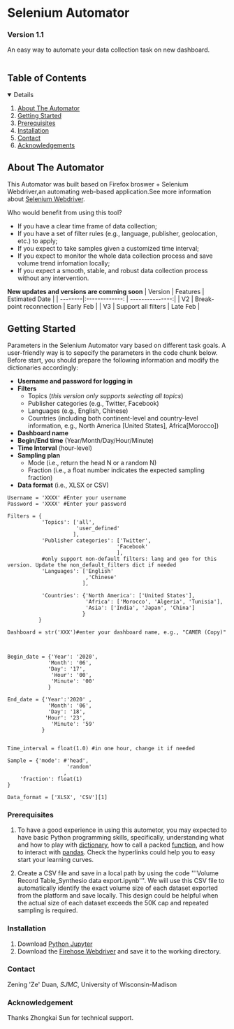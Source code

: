 # Selenium Automator
### Version 1.1
An easy way to automate your data collection task on new dashboard.


<!-- TABLE OF CONTENTS -->
<summary><h2 style="display: inline-block">Table of Contents</h2></summary>
<details open="open">  
  <ol>
    <li><a href="#about-the-automator">About The Automator</a>
    <li><a href="#getting-started">Getting Started</a>
    <li><a href="#prerequisites">Prerequisites</a></li>
    <li><a href="#installation">Installation</a></li>
    <li><a href="#contact">Contact</a></li>
    <li><a href="#acknowledgements">Acknowledgements</a></li>
  </ol>
</details>

<!-- ABOUT THE PROJECT -->
## About The Automator

This Automator was built based on Firefox broswer + Selenium Webdriver,an automating web-based application.See more information about [Selenium Webdriver](https://www.selenium.dev/documentation/en/introduction/).

Who would benefit from using this tool?
* If you have a clear time frame of data collection;
* If you have a set of filter rules (e.g., language, publisher, geolocation, etc.) to apply;
* If you expect to take samples given a customized time interval;
* If you expect to monitor the whole data collection process and save volume trend infomation locally;
* If you expect a smooth, stable, and robust data collection process without any intervention.

**New updates and versions are comming soon**
| Version | Features           | Estimated Date  |
| --------|:-------------:     | ---------------:|
| V2      | Break-point reconnection | Early Feb |
| V3      | Support all filters      | Late Feb  |




<!-- GETTING STARTED -->
## Getting Started
Parameters in the Selenium Automator vary based on different task goals. A user-friendly way is to sepecify the parameters in the code chunk below. Before start, you should prepare the following information and modify the dictionaries accordingly:
* **Username and password for logging in**
* **Filters**
  - Topics (*this version only supports selecting all topics*)  
  - Publisher categories (e.g., Twitter, Facebook)
  - Languages (e.g., English, Chinese)
  - Countries (including both continent-level and country-level information, e.g., North America [United States], Africa[Morocco])
* **Dashboard name**
* **Begin/End time** (Year/Month/Day/Hour/Minute)
* **Time Interval** (hour-level)
* **Sampling plan**
  - Mode (i.e., return the head N or a random N)
  - Fraction (i.e., a float number indicates the expected sampling fraction)
* **Data format** (i.e., XLSX or CSV)

```
Username = 'XXXX' #Enter your username
Password = 'XXXX' #Enter your password

Filters = {
           'Topics': ['all',
                      'user_defined'
                     ],
           'Publisher categories': ['Twitter',
                                   'Facebook'
                                   ],
           #only support non-default filters: lang and geo for this version. Update the non_default_filters dict if needed
           'Languages': ['English'
                         ,'Chinese'
                        ],
            
           'Countries': {'North America': ['United States'],
                         'Africa': ['Morocco', 'Algeria', 'Tunisia'],
                         'Asia': ['India', 'Japan', 'China']
                        }
          } 

Dashboard = str('XXX')#enter your dashboard name, e.g., "CAMER (Copy)"

 

Begin_date = {'Year': '2020',
             'Month': '06',
             'Day': '17',
              'Hour': '00',
              'Minute': '00'
             }

End_date = {'Year':'2020' ,
             'Month': '06',
             'Day': '18',
            'Hour': '23',
              'Minute': '59'
           }


Time_interval = float(1.0) #in one hour, change it if needed

Sample = {'mode': #'head',
                   'random'
                  ,
    'fraction': float(1)
}

Data_format = ['XLSX', 'CSV'][1]

```
<!-- PREREQUISITIES -->
### Prerequisites
1. To have a good experience in using this autometor, you may expected to have basic Python programming skills, specifically, understanding what and how to play with [dictionary](https://realpython.com/python-dicts/), how to call a packed [function](http://introtopython.org/introducing_functions.html), and how to interact with [pandas](https://pandas.pydata.org/pandas-docs/stable/user_guide/10min.html). Check the hyperlinks could help you to easy start your learning curves.

2. Create a CSV file and save in a local path by using the code '''Volume Record Table_Synthesio data export.ipynb'''. We will use this CSV file to automatically identify the exact volume size of each dataset exported from the platform and save locally. This design could be helpful when the actual size of each dataset exceeds the 50K cap and repeated sampling is required.



<!-- INSTALLATION -->
### Installation
1. Download [Python Jupyter](https://jupyter.org/install)
2. Download the [Firehose Webdriver](https://github.com/mozilla/geckodriver/releases) and save it to the working directory. 


<!-- CONTACT -->
### Contact
Zening 'Ze' Duan, _SJMC_, University of Wisconsin-Madison

<!-- ACKNOWLEDGEMENT -->
### Acknowledgement
Thanks Zhongkai Sun for technical support.

